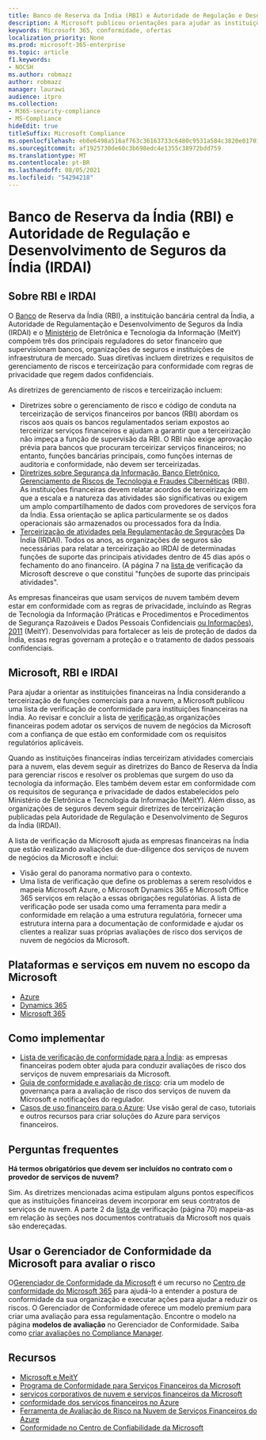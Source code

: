 ```yaml
---
title: Banco de Reserva da Índia (RBI) e Autoridade de Regulação e Desenvolvimento de Seguros da Índia (IRDAI)
description: A Microsoft publicou orientações para ajudar as instituições financeiras na Índia com a adoção na nuvem.
keywords: Microsoft 365, conformidade, ofertas
localization_priority: None
ms.prod: microsoft-365-enterprise
ms.topic: article
f1.keywords:
- NOCSH
ms.author: robmazz
author: robmazz
manager: laurawi
audience: itpro
ms.collection:
- M365-security-compliance
- MS-Compliance
hideEdit: true
titleSuffix: Microsoft Compliance
ms.openlocfilehash: eb0e6498a516af763c36163733c6480c9531a584c3820e01701fdcf31089b8e3
ms.sourcegitcommit: af1925730de60c3b698edc4e1355c38972bdd759
ms.translationtype: MT
ms.contentlocale: pt-BR
ms.lasthandoff: 08/05/2021
ms.locfileid: "54294218"
---
```

# <a name="reserve-bank-of-india-rbi-and-insurance-regulatory-and-development-authority-of-india-irdai"></a>Banco de Reserva da Índia (RBI) e Autoridade de Regulação e Desenvolvimento de Seguros da Índia (IRDAI)

## <a name="about-rbi-and-irdai"></a>Sobre RBI e IRDAI

O [Banco](https://www.rbi.org.in/) de Reserva da Índia (RBI), a instituição bancária central da Índia, a Autoridade de Regulamentação e Desenvolvimento de Seguros da Índia (IRDAI) e o [Ministério](https://meity.gov.in/content/information-technology-act) de Eletrônica e Tecnologia da Informação (MeitY) compõem três dos principais reguladores do setor financeiro que supervisionam bancos, organizações de seguros e instituições de infraestrutura de mercado. [](https://www.irdai.gov.in/Defaulthome.aspx?page=H1) Suas diretivas incluem diretrizes e requisitos de gerenciamento de riscos e terceirização para conformidade com regras de privacidade que regem dados confidenciais.

As diretrizes de gerenciamento de riscos e terceirização incluem:

- [](https://rbidocs.rbi.org.in/rdocs/notification/PDFs/73713.pdf) Diretrizes sobre o gerenciamento de risco e código de conduta na terceirização de serviços financeiros por bancos (RBI) abordam os riscos aos quais os bancos regulamentados seriam expostos ao terceirizar serviços financeiros e ajudam a garantir que a terceirização não impeça a função de supervisão da RBI. O RBI não exige aprovação prévia para bancos que procuram terceirizar serviços financeiros; no entanto, funções bancárias principais, como funções internas de auditoria e conformidade, não devem ser terceirizadas.
- [Diretrizes sobre Segurança da Informação, Banco Eletrônico, Gerenciamento de Riscos de Tecnologia e Fraudes Cibernéticas](https://rbidocs.rbi.org.in/rdocs/content/PDFs/GBS300411F.pdf) (RBI). As instituições financeiras devem relatar acordos de terceirização em que a escala e a natureza das atividades são significativas ou exigem um amplo compartilhamento de dados com provedores de serviços fora da Índia. Essa orientação se aplica particularmente se os dados operacionais são armazenados ou processados fora da Índia.
- [Terceirização de atividades pela Regulamentação de Segurações](https://www.irdai.gov.in/ADMINCMS/cms/frmGeneral_Layout.aspx?page=PageNo3149&flag=1) Da Índia (IRDAI). Todos os anos, as organizações de seguros são necessárias para relatar a terceirização ao IRDAI de determinadas funções de suporte das principais atividades dentro de 45 dias após o fechamento do ano financeiro. (A página 7 na [lista de](https://servicetrust.microsoft.com/Documents/TrustDocuments?command=Download&downloadType=Document&downloadId=26f4af15-2771-4cd4-a7c7-9328149f9453&docTab=6d000410-c9e9-11e7-9a91-892aae8839ad_Compliance_Guides) verificação da Microsoft descreve o que constitui "funções de suporte das principais atividades".

As empresas financeiras que usam serviços de nuvem também devem estar em conformidade com as regras de privacidade, incluindo as Regras de Tecnologia da Informação (Práticas e Procedimentos e Procedimentos de Segurança Razoáveis e Dados Pessoais Confidenciais [ou Informações), 2011](https://meity.gov.in/sites/upload_files/dit/files/GSR313E_10511\(1\).pdf) (MeitY). Desenvolvidas para fortalecer as leis de proteção de dados da Índia, essas regras governam a proteção e o tratamento de dados pessoais confidenciais.

## <a name="microsoft-rbi-and-irdai"></a>Microsoft, RBI e IRDAI

Para ajudar a orientar as instituições financeiras na Índia considerando a terceirização de funções comerciais para a nuvem, a Microsoft publicou uma lista de verificação de conformidade para instituições financeiras na Índia. Ao revisar e concluir a lista de [verificação,](https://servicetrust.microsoft.com/Documents/TrustDocuments?command=Download&downloadType=Document&downloadId=26f4af15-2771-4cd4-a7c7-9328149f9453&docTab=6d000410-c9e9-11e7-9a91-892aae8839ad_Compliance_Guides)as organizações financeiras podem adotar os serviços de nuvem de negócios da Microsoft com a confiança de que estão em conformidade com os requisitos regulatórios aplicáveis.

Quando as instituições financeiras índias terceirizam atividades comerciais para a nuvem, elas devem seguir as diretrizes do Banco de Reserva da Índia para gerenciar riscos e resolver os problemas que surgem do uso da tecnologia da informação. Eles também devem estar em conformidade com os requisitos de segurança e privacidade de dados estabelecidos pelo Ministério de Eletrônica e Tecnologia da Informação (MeitY). Além disso, as organizações de seguros devem seguir diretrizes de terceirização publicadas pela Autoridade de Regulação e Desenvolvimento de Seguros da Índia (IRDAI).

A lista de verificação da Microsoft ajuda as empresas financeiras na Índia que estão realizando avaliações de due-diligence dos serviços de nuvem de negócios da Microsoft e inclui:

- Visão geral do panorama normativo para o contexto.
- Uma lista de verificação que define os problemas a serem resolvidos e mapeia Microsoft Azure, o Microsoft Dynamics 365 e Microsoft Office 365 serviços em relação a essas obrigações regulatórias. A lista de verificação pode ser usada como uma ferramenta para medir a conformidade em relação a uma estrutura regulatória, fornecer uma estrutura interna para a documentação de conformidade e ajudar os clientes a realizar suas próprias avaliações de risco dos serviços de nuvem de negócios da Microsoft.

## <a name="microsoft-in-scope-cloud-platforms--services"></a>Plataformas e serviços em nuvem no escopo da Microsoft

- [Azure](https://gallery.technet.microsoft.com/Overview-of-Azure-c1be3942)
- [Dynamics 365](https://aka.ms/d365-compliance-list)
- [Microsoft 365](https://servicetrust.microsoft.com/ViewPage/TrustDocuments?command=Download&downloadType=Document&downloadId=9f756cce-b15d-45a9-94d7-6a583dee4401&docTab=6d000410-c9e9-11e7-9a91-892aae8839ad_Compliance_Guides)

## <a name="how-to-implement"></a>Como implementar

- [Lista de verificação de conformidade para a Índia](https://servicetrust.microsoft.com/Documents/TrustDocuments?command=Download&downloadType=Document&downloadId=26f4af15-2771-4cd4-a7c7-9328149f9453&docTab=6d000410-c9e9-11e7-9a91-892aae8839ad_Compliance_Guides): as empresas financeiras podem obter ajuda para conduzir avaliações de risco dos serviços de nuvem empresariais da Microsoft.
- [Guia de conformidade e avaliação de risco](https://servicetrust.microsoft.com/ViewPage/TrustDocuments?command=Download&downloadType=Document&downloadId=edee9b14-3661-4a16-ba83-c35caf672bd7&docTab=6d000410-c9e9-11e7-9a91-892aae8839ad_FAQ_and_White_Papers): cria um modelo de governança para a avaliação de risco dos serviços de nuvem da Microsoft e notificações do regulador.
- [Casos de uso financeiro para o Azure](/azure/industry/financial/): Use visão geral de caso, tutoriais e outros recursos para criar soluções do Azure para serviços financeiros.

## <a name="frequently-asked-questions"></a>Perguntas frequentes

**Há termos obrigatórios que devem ser incluídos no contrato com o provedor de serviços de nuvem?**

Sim. As diretrizes mencionadas acima estipulam alguns pontos específicos que as instituições financeiras devem incorporar em seus contratos de serviços de nuvem. A parte 2 da [lista de](https://servicetrust.microsoft.com/Documents/TrustDocuments?command=Download&downloadType=Document&downloadId=26f4af15-2771-4cd4-a7c7-9328149f9453&docTab=6d000410-c9e9-11e7-9a91-892aae8839ad_Compliance_Guides) verificação (página 70) mapeia-as em relação às seções nos documentos contratuais da Microsoft nos quais são endereçadas.

## <a name="use-microsoft-compliance-manager-to-assess-your-risk"></a>Usar o Gerenciador de Conformidade da Microsoft para avaliar o risco

O[Gerenciador de Conformidade da Microsoft](/microsoft-365/compliance/compliance-manager) é um recurso no [Centro de conformidade do Microsoft 365](/microsoft-365/compliance/microsoft-365-compliance-center) para ajudá-lo a entender a postura de conformidade da sua organização e executar ações para ajudar a reduzir os riscos. O Gerenciador de Conformidade oferece um modelo premium para criar uma avaliação para essa regulamentação. Encontre o modelo na página **modelos de avaliação** no Gerenciador de Conformidade. Saiba como [criar avaliações no Compliance Manager](/microsoft-365/compliance/compliance-manager-assessments).

## <a name="resources"></a>Recursos

- [Microsoft e MeitY](offering-meity-india.md)
- [Programa de Conformidade para Serviços Financeiros da Microsoft](https://download.microsoft.com/download/6/4/7/64707E3E-6D3E-45D0-8207-A0EA3201B4A6/Microsoft%20Cloud%20-%20Financial%20Services%20Compliance%20Program%20\(Print\).pdf)
- [ serviços corporativos de nuvem e serviços financeiros da Microsoft ](https://www.microsoft.com/trustcenter/cloudservices/financialservices)
- [conformidade dos serviços financeiros no Azure](https://azure.microsoft.com/resources/videos/azurecon-2015-financial-services-compliance-in-azure/)
- [Ferramenta de Avaliação de Risco na Nuvem de Serviços Financeiros do Azure](https://servicetrust.microsoft.com/ViewPage/FFIECBlueprint?command=Download&downloadType=Document&downloadId=079a1973-711a-428f-9312-9ddd290cff7b&docTab=c726d5c0-2d1e-11e8-a485-57140ec19669_PaaS)
- [Conformidade no Centro de Confiabilidade da Microsoft](https://www.microsoft.com/trust-center/compliance/compliance-overview)
